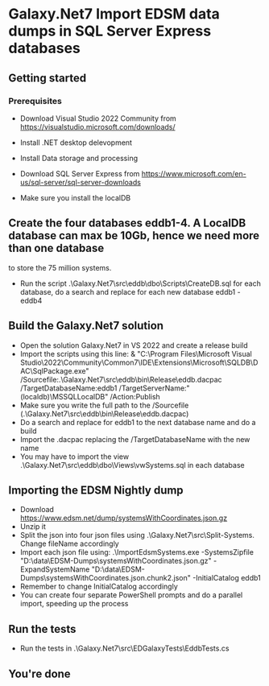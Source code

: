 # Galaxy.Net7 Import EDSM data dumps in SQL Server Express databases

## Getting started

### Prerequisites
- Download Visual Studio 2022 Community from https://visualstudio.microsoft.com/downloads/
- Install .NET desktop delevopment
- Install Data storage and processing

- Download SQL Server Express from https://www.microsoft.com/en-us/sql-server/sql-server-downloads
- Make sure you install the localDB

## Create the four databases eddb1-4. A LocalDB database can max be 10Gb, hence we need more than one database
to store the 75 million systems.
- Run the script .\Galaxy.Net7\src\eddb\dbo\Scripts\CreateDB.sql for each database, do a search and replace 
for each new database eddb1 - eddb4

## Build the Galaxy.Net7 solution
- Open the solution Galaxy.Net7 in VS 2022 and create a release build
- Import the scripts using this line:
	& "C:\Program Files\Microsoft Visual Studio\2022\Community\Common7\IDE\Extensions\Microsoft\SQLDB\DAC\SqlPackage.exe" 
	/Sourcefile:.\Galaxy.Net7\src\eddb\bin\Release\eddb.dacpac /TargetDatabaseName:eddb1 
	/TargetServerName:"(localdb)\MSSQLLocalDB" /Action:Publish
- Make sure you write the full path to the /Sourcefile (.\Galaxy.Net7\src\eddb\bin\Release\eddb.dacpac)
- Do a search and replace for eddb1 to the next database name and do a build
- Import the .dacpac replacing the /TargetDatabaseName with the new name
- You may have to import the view .\Galaxy.Net7\src\eddb\dbo\Views\vwSystems.sql in each database

## Importing the EDSM Nightly dump
- Download https://www.edsm.net/dump/systemsWithCoordinates.json.gz
- Unzip it
- Split the json into four json files using .\Galaxy.Net7\src\Split-Systems. Change fileName accordingly
- Import each json file using:
	.\ImportEdsmSystems.exe -SystemsZipfile "D:\data\EDSM-Dumps\systemsWithCoordinates.json.gz" -ExpandSystemName "D:\data\EDSM-Dumps\systemsWithCoordinates.json.chunk2.json" -InitialCatalog eddb1
- Remember to change InitialCatalog accordingly
- You can create four separate PowerShell prompts and do a parallel import, speeding up the process

## Run the tests
- Run the tests in .\Galaxy.Net7\src\EDGalaxyTests\EddbTests.cs

## You're done








